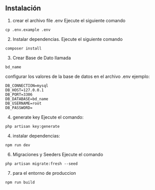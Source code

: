 ## Instalación

1. crear el archivo file .env
   Ejecute el siguiente comando

```
cp .env.example .env
```

2. Instalar dependencias. Ejecute el siguiente comando

```
composer install
```

3. Crear Base de Dato llamada

```
bd_name
```

configurar los valores de la base de datos en el archivo .env
ejemplo:

```
DB_CONNECTION=mysql
DB_HOST=127.0.0.1
DB_PORT=3306
DB_DATABASE=bd_name
DB_USERNAME=root
DB_PASSWORD=
```

4. generate key
   Ejecute el comando:

```
php artisan key:generate
```

4. instalar dependencias:

```
npm run dev
```

6. Migraciones y Seeders
   Ejecute el comando

```
php artisan migrate:fresh --seed
```

7. para el entorno de produccion

```
npm run build
```